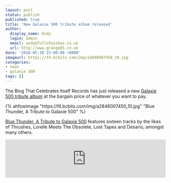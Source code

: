 ```yaml
---
layout: post
status: publish
published: true
title: 'New Galaxie 500 tribute album released'
author:
  display_name: Andy
  login: admin
  email: andy@fullofwishes.co.uk
  url: http://www.grange85.co.uk
date: '2016-05-10 21:00:00 +0000'
imageurl: https://f4.bcbits.com/img/a2846007450_10.jpg
categories:
- news
- galaxie 500
tags: []
---
```

<p class="lead">The Blog That Celebrates Itself Records has just released a new <a href="https://theblogthatcelebratesitself.bandcamp.com/album/va-blue-thunder-a-tribute-to-galaxie-500">Galaxie 500 tribute album</a> at the bargain price of whatever you want to pay.</p>
{% ahfowimage "https://f4.bcbits.com/img/a2846007450_10.jpg" "Blue Thunder, A Tribute to Galaxie 500" %}
<p><a href="https://theblogthatcelebratesitself.bandcamp.com/album/va-blue-thunder-a-tribute-to-galaxie-500">Blue Thunder, A Tribute to Galaxie 500</a> features sixteen tracks by the likes of Thrushes, Lorelle Meets The Obsolete, Lost Tapes and Desario, amongst many others.</p>

<iframe style="border: 0; width: 100%; height: 120px;" src="https://bandcamp.com/EmbeddedPlayer/album=1552913561/size=large/bgcol=ffffff/linkcol=0687f5/tracklist=false/artwork=small/transparent=true/" seamless><a href="http://theblogthatcelebratesitself.bandcamp.com/album/va-blue-thunder-a-tribute-to-galaxie-500">VA - Blue Thunder, A Tribute to Galaxie 500 by The Blog That Celebrates Itself Records</a></iframe>


